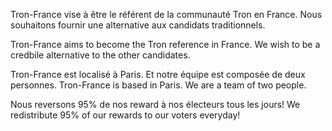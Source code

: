 Tron-France vise à être le référent de la communauté Tron en France.
Nous souhaitons fournir une alternative aux candidats traditionnels.

Tron-France aims to become the Tron reference in France. 
We wish to be a credbile alternative to the other candidates.

Tron-France est localisé à Paris. Et notre équipe est composée de deux personnes.
Tron-France is based in Paris. We are a team of two people.

Nous reversons 95% de nos reward à nos électeurs tous les jours!
We redistribute 95% of our rewards to our voters everyday!
